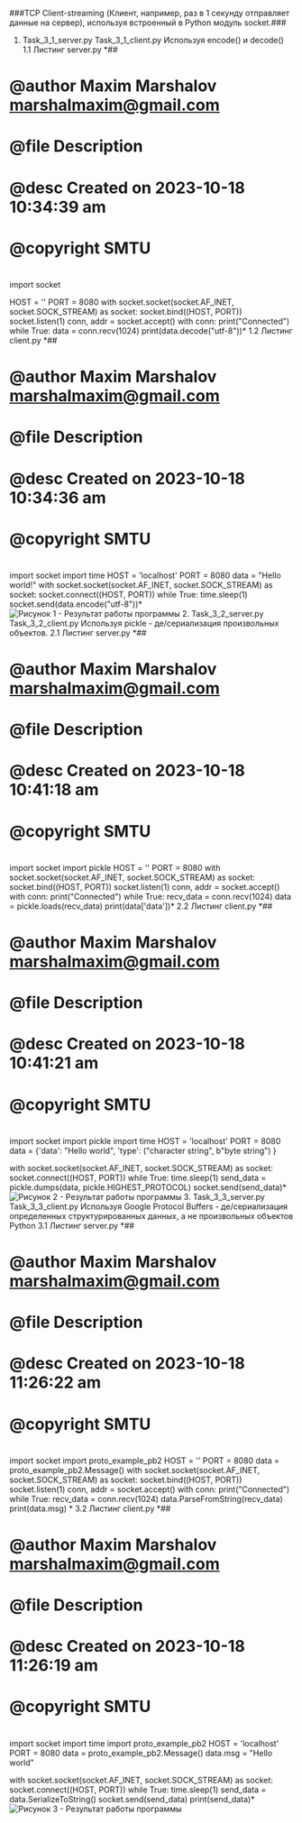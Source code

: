 ###TCP Client-streaming (Клиент, например, раз в 1 секунду отправляет данные на сервер), используя встроенный в Python модуль socket.###

1. Task_3_1_server.py Task_3_1_client.py Используя encode() и decode()
1.1 Листинг server.py
    *##
# @author Maxim Marshalov <marshalmaxim@gmail.com>
 # @file Description
 # @desc Created on 2023-10-18 10:34:39 am
 # @copyright SMTU
 #
import socket

HOST = ''
PORT = 8080
with socket.socket(socket.AF_INET, socket.SOCK_STREAM) as socket:
    socket.bind((HOST, PORT))
    socket.listen(1)
    conn, addr = socket.accept()
    with conn:
        print("Connected")
        while True:
            data = conn.recv(1024)
            print(data.decode("utf-8"))*
1.2 Листинг client.py
*##
# @author Maxim Marshalov <marshalmaxim@gmail.com>
 # @file Description
 # @desc Created on 2023-10-18 10:34:36 am
 # @copyright SMTU
 #
import socket
import time
HOST = 'localhost'
PORT = 8080
data = "Hello world!"
with socket.socket(socket.AF_INET, socket.SOCK_STREAM) as socket:
    socket.connect((HOST, PORT))
    while True:
        time.sleep(1)
        socket.send(data.encode("utf-8"))*
<image src="images/first.png" alt="Рисунок 1 - Результат работы программы">
2. Task_3_2_server.py Task_3_2_client.py Используя pickle - де/сериализация произвольных объектов.
2.1 Листинг server.py
*##
# @author Maxim Marshalov <marshalmaxim@gmail.com>
 # @file Description
 # @desc Created on 2023-10-18 10:41:18 am
 # @copyright SMTU
 #
import socket
import pickle
HOST = ''
PORT = 8080
with socket.socket(socket.AF_INET, socket.SOCK_STREAM) as socket:
    socket.bind((HOST, PORT))
    socket.listen(1)
    conn, addr = socket.accept()
    with conn:
        print("Connected")
        while True:
            recv_data = conn.recv(1024)
            data = pickle.loads(recv_data)
            print(data['data'])*
2.2 Листинг client.py
*##
# @author Maxim Marshalov <marshalmaxim@gmail.com>
 # @file Description
 # @desc Created on 2023-10-18 10:41:21 am
 # @copyright SMTU
 #
import socket
import pickle
import time
HOST = 'localhost'
PORT = 8080
data = {'data': "Hello world",
        'type': ("character string", b"byte string")
        }

with socket.socket(socket.AF_INET, socket.SOCK_STREAM) as socket:
    socket.connect((HOST, PORT))
    while True:
        time.sleep(1)
        send_data = pickle.dumps(data, pickle.HIGHEST_PROTOCOL)
        socket.send(send_data)*
<image src="images/second.png" alt="Рисунок 2 - Результат работы программы">
3. Task_3_3_server.py Task_3_3_client.py Используя Google Protocol Buffers - де/сериализация определенных структурированных данных, а не произвольных объектов Python
3.1 Листинг server.py
*##
# @author Maxim Marshalov <marshalmaxim@gmail.com>
 # @file Description
 # @desc Created on 2023-10-18 11:26:22 am
 # @copyright SMTU
 #
import socket
import proto_example_pb2
HOST = ''
PORT = 8080
data = proto_example_pb2.Message()
with socket.socket(socket.AF_INET, socket.SOCK_STREAM) as socket:
    socket.bind((HOST, PORT))
    socket.listen(1)
    conn, addr = socket.accept()
    with conn:
        print("Connected")
        while True:
            recv_data = conn.recv(1024)
            data.ParseFromString(recv_data)
            print(data.msg)
            *
3.2 Листинг client.py
*##
# @author Maxim Marshalov <marshalmaxim@gmail.com>
 # @file Description
 # @desc Created on 2023-10-18 11:26:19 am
 # @copyright SMTU
 #
import socket
import time
import proto_example_pb2
HOST = 'localhost'
PORT = 8080
data = proto_example_pb2.Message()
data.msg = "Hello world"

with socket.socket(socket.AF_INET, socket.SOCK_STREAM) as socket:
    socket.connect((HOST, PORT))
    while True:
        time.sleep(1)
        send_data = data.SerializeToString()
        socket.send(send_data)
        print(send_data)* 
<image src="images/third.png" alt="Рисунок 3 - Результат работы программы">

